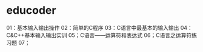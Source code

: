 # educoder

01：基本输入输出操作
02：简单的C程序
03：C语言中最基本的输入输出
04：C&C++基本输入输出实训
05；C语言——运算符和表达式
06；C语言之运算符练习题
07；
